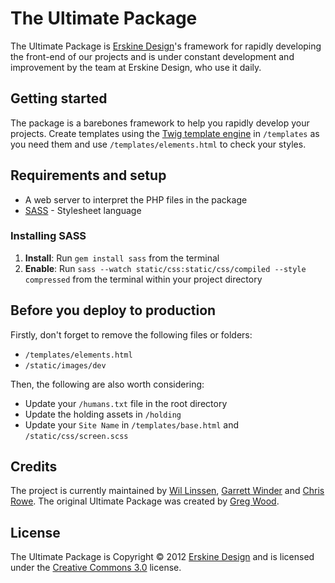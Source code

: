 # The Ultimate Package
The Ultimate Package is [Erskine Design][]'s framework for rapidly developing the front-end of our projects and is under constant development and improvement by the team at Erskine Design, who use it daily.

## Getting started
The package is a barebones framework to help you rapidly develop your projects. Create templates using the [Twig template engine][] in `/templates` as you need them and use `/templates/elements.html` to check your styles.

## Requirements and setup
* A web server to interpret the PHP files in the package
* [SASS][] - Stylesheet language

### Installing SASS

1. **Install**: Run `gem install sass` from the terminal
2. **Enable**: Run `sass --watch static/css:static/css/compiled --style compressed` from the terminal within your project directory

## Before you deploy to production
Firstly, don't forget to remove the following files or folders:

* `/templates/elements.html`
* `/static/images/dev`

Then, the following are also worth considering:

* Update your `/humans.txt` file in the root directory
* Update the holding assets in `/holding`
* Update your `Site Name` in `/templates/base.html` and `/static/css/screen.scss`

## Credits
The project is currently maintained by [Wil Linssen][], [Garrett Winder][] and [Chris Rowe][]. The original Ultimate Package was created by [Greg Wood][].

## License
The Ultimate Package is Copyright &copy; 2012 [Erskine Design][] and is licensed under the [Creative Commons 3.0][] license.

[Erskine Design]: http://erskinedesign.com/
[Twig template engine]: http://twig.sensiolabs.org/
[SASS]: http://sass-lang.com/

[Wil Linssen]: http://wil-linssen.com/
[Garrett Winder]: http://garrettwinder.com/
[Chris Rowe]: http://chrisrowe.net/
[Greg Wood]: http://gregorywood.co.uk/

[Creative Commons 3.0]: http://creativecommons.org/licenses/by-nc-sa/3.0/
